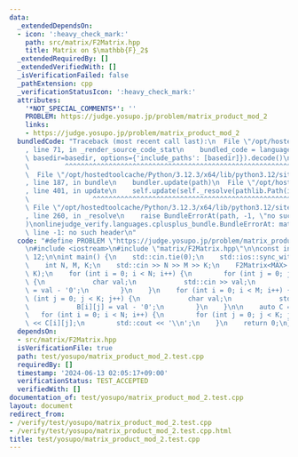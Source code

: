 ```yaml
---
data:
  _extendedDependsOn:
  - icon: ':heavy_check_mark:'
    path: src/matrix/F2Matrix.hpp
    title: Matrix on $\mathbb{F}_2$
  _extendedRequiredBy: []
  _extendedVerifiedWith: []
  _isVerificationFailed: false
  _pathExtension: cpp
  _verificationStatusIcon: ':heavy_check_mark:'
  attributes:
    '*NOT_SPECIAL_COMMENTS*': ''
    PROBLEM: https://judge.yosupo.jp/problem/matrix_product_mod_2
    links:
    - https://judge.yosupo.jp/problem/matrix_product_mod_2
  bundledCode: "Traceback (most recent call last):\n  File \"/opt/hostedtoolcache/Python/3.12.3/x64/lib/python3.12/site-packages/onlinejudge_verify/documentation/build.py\"\
    , line 71, in _render_source_code_stat\n    bundled_code = language.bundle(stat.path,\
    \ basedir=basedir, options={'include_paths': [basedir]}).decode()\n          \
    \         ^^^^^^^^^^^^^^^^^^^^^^^^^^^^^^^^^^^^^^^^^^^^^^^^^^^^^^^^^^^^^^^^^^^^^^^^^^^^^^^^^\n\
    \  File \"/opt/hostedtoolcache/Python/3.12.3/x64/lib/python3.12/site-packages/onlinejudge_verify/languages/cplusplus.py\"\
    , line 187, in bundle\n    bundler.update(path)\n  File \"/opt/hostedtoolcache/Python/3.12.3/x64/lib/python3.12/site-packages/onlinejudge_verify/languages/cplusplus_bundle.py\"\
    , line 401, in update\n    self.update(self._resolve(pathlib.Path(included), included_from=path))\n\
    \                ^^^^^^^^^^^^^^^^^^^^^^^^^^^^^^^^^^^^^^^^^^^^^^^^^^^^^^^^^\n \
    \ File \"/opt/hostedtoolcache/Python/3.12.3/x64/lib/python3.12/site-packages/onlinejudge_verify/languages/cplusplus_bundle.py\"\
    , line 260, in _resolve\n    raise BundleErrorAt(path, -1, \"no such header\"\
    )\nonlinejudge_verify.languages.cplusplus_bundle.BundleErrorAt: matrix/F2Matrix.hpp:\
    \ line -1: no such header\n"
  code: "#define PROBLEM \"https://judge.yosupo.jp/problem/matrix_product_mod_2\"\n\
    \n#include <iostream>\n#include \"matrix/F2Matrix.hpp\"\n\nconst int MAX = 1 <<\
    \ 12;\n\nint main() {\n    std::cin.tie(0);\n    std::ios::sync_with_stdio(false);\n\
    \    int N, M, K;\n    std::cin >> N >> M >> K;\n    F2Matrix<MAX> A(N, M), B(M,\
    \ K);\n    for (int i = 0; i < N; i++) {\n        for (int j = 0; j < M; j++)\
    \ {\n            char val;\n            std::cin >> val;\n            A[i][j]\
    \ = val - '0';\n        }\n    }\n    for (int i = 0; i < M; i++) {\n        for\
    \ (int j = 0; j < K; j++) {\n            char val;\n            std::cin >> val;\n\
    \            B[i][j] = val - '0';\n        }\n    }\n\n    auto C = A * B;\n \
    \   for (int i = 0; i < N; i++) {\n        for (int j = 0; j < K; j++) std::cout\
    \ << C[i][j];\n        std::cout << '\\n';\n    }\n    return 0;\n}\n"
  dependsOn:
  - src/matrix/F2Matrix.hpp
  isVerificationFile: true
  path: test/yosupo/matrix_product_mod_2.test.cpp
  requiredBy: []
  timestamp: '2024-06-13 02:05:17+09:00'
  verificationStatus: TEST_ACCEPTED
  verifiedWith: []
documentation_of: test/yosupo/matrix_product_mod_2.test.cpp
layout: document
redirect_from:
- /verify/test/yosupo/matrix_product_mod_2.test.cpp
- /verify/test/yosupo/matrix_product_mod_2.test.cpp.html
title: test/yosupo/matrix_product_mod_2.test.cpp
---
```

